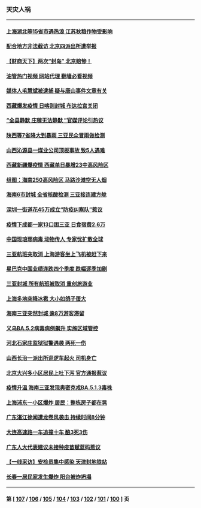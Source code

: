 ### 天灾人祸
---
#### [上海湖北等15省市遇热浪 江苏秋粮作物受影响](../../pages/ncid280/n13799256.md?08101645) 
#### [配合地方非法截访 北京四派出所遭举报](../../pages/ncid280/n13799156.md?08101645) 
#### [【财商天下】两次“封岛” 北京赔惨！](../../pages/ncid280/n13799013.md?08101645) 
#### [油管热门视频 网站代理 翻墙必看视频](http://209.222.30.114:81/youtube.html?08101645)
#### [媒体人毛慧斌被逮捕 疑与唐山事件文章有关](../../pages/ncid280/n13799002.md?08101645) 
#### [西藏爆发疫情 日喀则封城 布达拉宫关闭](../../pages/ncid280/n13798637.md?08101645) 
#### [“全县静默 庄稼无法静默 ”官媒评论引热议](../../pages/ncid280/n13798113.md?08101645) 
#### [陕西等7省降大到暴雨 三亚民众冒雨做检测](../../pages/ncid280/n13797959.md?08101645) 
#### [山西沁源县一煤业公司顶板事故 致5人遇难](../../pages/ncid280/n13798050.md?08101645) 
#### [西藏新疆爆疫情 西藏单日暴增23中高风险区](../../pages/ncid280/n13797972.md?08101645) 
#### [组图：海南250高风险区 马路沙滩空无人烟](../../pages/ncid280/n13797948.md?08101645) 
#### [海南6市封城 全省核酸检测 三亚接连建方舱](../../pages/ncid280/n13797722.md?08101645) 
#### [深圳一街道花45万成立“防疫纠察队”惹议](../../pages/ncid280/n13797675.md?08101645) 
#### [疫情下成都一家13口困三亚 日食宿费2.6万](../../pages/ncid280/n13797379.md?08101645) 
#### [中国现琅琊病毒 动物传人 专家忧扩散全球](../../pages/ncid280/n13797418.md?08101645) 
#### [三亚航班突取消 上海游客坐上飞机被赶下来](../../pages/ncid280/n13797322.md?08101645) 
#### [星巴克中国业绩连跌四个季度 跌幅逐季加剧](../../pages/ncid280/n13797229.md?08101645) 
#### [三亚封城 所有航班被取消 重创旅游业](../../pages/ncid280/n13796943.md?08101645) 
#### [上海多地突降冰雹 大小如鸽子蛋大](../../pages/ncid280/n13797006.md?08101645) 
#### [海南三亚突然封城 逾8万游客滞留](../../pages/ncid280/n13796838.md?08101645) 
#### [义乌BA.5.2病毒病例飙升 实施区域管控](../../pages/ncid280/n13796320.md?08101645) 
#### [河北石家庄监狱狱警遇袭 两死一伤](../../pages/ncid280/n13796296.md?08101645) 
#### [山西长治一派出所巡逻车起火 司机身亡](../../pages/ncid280/n13796204.md?08101645) 
#### [北京大兴多小区居民上吐下泻 官方通报惹议](../../pages/ncid280/n13795413.md?08101645) 
#### [疫情升温 海南三亚发现奥密克戎BA.5.1.3毒株](../../pages/ncid280/n13795204.md?08101645) 
#### [上海浦东一小区爆炸 居民：整栋房子都在晃](../../pages/ncid280/n13793853.md?08101645) 
#### [广东湛江徐闻遭龙卷风袭击 持续时间8分钟](../../pages/ncid280/n13793637.md?08101645) 
#### [大连高速路一车追撞十车 酿3死3伤](../../pages/ncid280/n13793171.md?08101645) 
#### [广东人大代表建议未接种疫苗赋蓝码惹议](../../pages/ncid280/n13793159.md?08101645) 
#### [【一线采访】安检员集中感染 天津封地铁站](../../pages/ncid280/n13792778.md?08101645) 
#### [长春一居民家发生爆炸 阳台被炸坍塌](../../pages/ncid280/n13792201.md?08101645) 

---
#### 第 [ [107](./107.md?08101645) / [106](./106.md?08101645) / [105](./105.md?08101645) / [104](./104.md?08101645) / [103](./103.md?08101645) / [102](./102.md?08101645) / [101](./101.md?08101645) / [100](./100.md?08101645) ] 页
